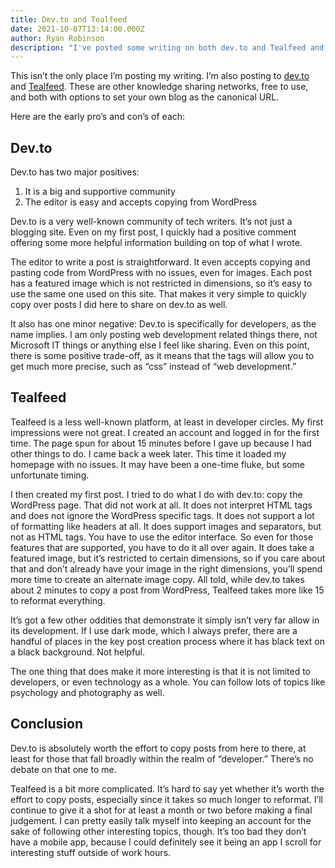 ```yaml
---
title: Dev.to and Tealfeed
date: 2021-10-07T13:14:00.000Z
author: Ryan Robinson
description: "I've posted some writing on both dev.to and Tealfeed and have some early thoughts."
---
```


This isn’t the only place I’m posting my writing. I’m also posting to [dev.to](https://dev.to) and [Tealfeed](https://tealfeed.com/). These are other knowledge sharing networks, free to use, and both with options to set your own blog as the canonical URL.

Here are the early pro’s and con’s of each:

## Dev.to

Dev.to has two major positives:

1. It is a big and supportive community
2. The editor is easy and accepts copying from WordPress

Dev.to is a very well-known community of tech writers. It’s not just a blogging site. Even on my first post, I quickly had a positive comment offering some more helpful information building on top of what I wrote.

The editor to write a post is straightforward. It even accepts copying and pasting code from WordPress with no issues, even for images. Each post has a featured image which is not restricted in dimensions, so it’s easy to use the same one used on this site. That makes it very simple to quickly copy over posts I did here to share on dev.to as well.

It also has one minor negative: Dev.to is specifically for developers, as the name implies. I am only posting web development related things there, not Microsoft IT things or anything else I feel like sharing. Even on this point, there is some positive trade-off, as it means that the tags will allow you to get much more precise, such as “css” instead of “web development.”

## Tealfeed

Tealfeed is a less well-known platform, at least in developer circles. My first impressions were not great. I created an account and logged in for the first time. The page spun for about 15 minutes before I gave up because I had other things to do. I came back a week later. This time it loaded my homepage with no issues. It may have been a one-time fluke, but some unfortunate timing.

I then created my first post. I tried to do what I do with dev.to: copy the WordPress page. That did not work at all. It does not interpret HTML tags and does not ignore the WordPress specific tags. It does not support a lot of formatting like headers at all. It does support images and separators, but not as HTML tags. You have to use the editor interface. So even for those features that are supported, you have to do it all over again. It does take a featured image, but it’s restricted to certain dimensions, so if you care about that and don’t already have your image in the right dimensions, you’ll spend more time to create an alternate image copy. All told, while dev.to takes about 2 minutes to copy a post from WordPress, Tealfeed takes more like 15 to reformat everything.

It’s got a few other oddities that demonstrate it simply isn’t very far allow in its development. If I use dark mode, which I always prefer, there are a handful of places in the key post creation process where it has black text on a black background. Not helpful.

The one thing that does make it more interesting is that it is not limited to developers, or even technology as a whole. You can follow lots of topics like psychology and photography as well.

## Conclusion

Dev.to is absolutely worth the effort to copy posts from here to there, at least for those that fall broadly within the realm of “developer.” There’s no debate on that one to me.

Tealfeed is a bit more complicated. It’s hard to say yet whether it’s worth the effort to copy posts, especially since it takes so much longer to reformat. I’ll continue to give it a shot for at least a month or two before making a final judgement. I can pretty easily talk myself into keeping an account for the sake of following other interesting topics, though. It’s too bad they don’t have a mobile app, because I could definitely see it being an app I scroll for interesting stuff outside of work hours.
